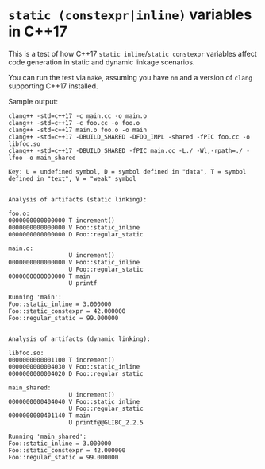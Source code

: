 # `static (constexpr|inline)` variables in C++17

This is a test of how C++17 `static inline`/`static constexpr` variables affect code generation in static and dynamic 
linkage scenarios.

You can run the test via `make`, assuming you have `nm` and a version of `clang` supporting C++17 installed.

Sample output:
```
clang++ -std=c++17 -c main.cc -o main.o
clang++ -std=c++17 -c foo.cc -o foo.o
clang++ -std=c++17 main.o foo.o -o main
clang++ -std=c++17 -DBUILD_SHARED -DFOO_IMPL -shared -fPIC foo.cc -o libfoo.so
clang++ -std=c++17 -DBUILD_SHARED -fPIC main.cc -L./ -Wl,-rpath=./ -lfoo -o main_shared

Key: U = undefined symbol, D = symbol defined in "data", T = symbol defined in "text", V = "weak" symbol


Analysis of artifacts (static linking):

foo.o:
0000000000000000 T increment()
0000000000000000 V Foo::static_inline
0000000000000000 D Foo::regular_static

main.o:
                 U increment()
0000000000000000 V Foo::static_inline
                 U Foo::regular_static
0000000000000000 T main
                 U printf

Running 'main':
Foo::static_inline = 3.000000
Foo::static_constexpr = 42.000000
Foo::regular_static = 99.000000


Analysis of artifacts (dynamic linking):

libfoo.so:
0000000000001100 T increment()
0000000000004030 V Foo::static_inline
0000000000004020 D Foo::regular_static

main_shared:
                 U increment()
0000000000404040 V Foo::static_inline
                 U Foo::regular_static
0000000000401140 T main
                 U printf@@GLIBC_2.2.5

Running 'main_shared':
Foo::static_inline = 3.000000
Foo::static_constexpr = 42.000000
Foo::regular_static = 99.000000
```
